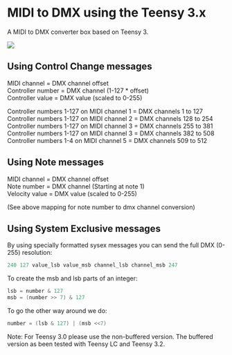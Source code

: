 # MIDI to DMX using the Teensy 3.x

A MIDI to DMX converter box based on Teensy 3.

![](http://farm8.staticflickr.com/7452/10159755314_773a3286d3_n.jpg)

## Using Control Change messages

MIDI channel = DMX channel offset  
Controller number = DMX channel (1-127 * offset)  
Controller value = DMX value (scaled to 0-255)

Controller numbers 1-127 on MIDI channel 1 = DMX channels 1 to 127  
Controller numbers 1-127 on MIDI channel 2 = DMX channels 128 to 254  
Controller numbers 1-127 on MIDI channel 3 = DMX channels 255 to 381  
Controller numbers 1-127 on MIDI channel 3 = DMX channels 382 to 508  
Controller numbers 1-4 on MIDI channel 5 = DMX channels 509 to 512

## Using Note messages

MIDI channel = DMX channel offset  
Note number = DMX channel (Starting at note 1)  
Velocity value = DMX value (scaled to 0-255)

(See above mapping for note number to dmx channel conversion)

## Using System Exclusive messages

By using specially formatted sysex messages you can send the full DMX (0-255) resolution:

```c
240 127 value_lsb value_msb channel_lsb channel_msb 247
```

To create the msb and lsb parts of an integer:

```c
lsb = number & 127
msb = (number >> 7) & 127
```

To go the other way around we do:

```c
number = (lsb & 127) | (msb <<7)
```

Note: For Teensy 3.0 please use the non-buffered version.  The buffered version as been tested with Teensy LC and Teensy 3.2.
